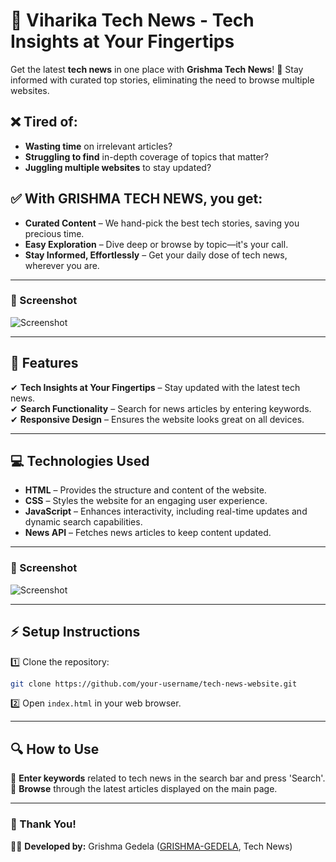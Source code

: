 # 📰 Viharika Tech News - Tech Insights at Your Fingertips

Get the latest **tech news** in one place with **Grishma Tech News**! 🚀 Stay informed with curated top stories, eliminating the need to browse multiple websites.

## ❌ Tired of:
- **Wasting time** on irrelevant articles?
- **Struggling to find** in-depth coverage of topics that matter?
- **Juggling multiple websites** to stay updated?

## ✅ With **GRISHMA TECH NEWS**, you get:
- **Curated Content** – We hand-pick the best tech stories, saving you precious time.  
- **Easy Exploration** – Dive deep or browse by topic—it's your call.  
- **Stay Informed, Effortlessly** – Get your daily dose of tech news, wherever you are.  

---
### 📸 Screenshot
![Screenshot](https://github.com/grishma-gedela/Tech-News/assets/156117966/217d4d9d-eea6-4d8d-b269-910109c877e6)

---
## 🌟 Features
✔ **Tech Insights at Your Fingertips** – Stay updated with the latest tech news.  
✔ **Search Functionality** – Search for news articles by entering keywords.  
✔ **Responsive Design** – Ensures the website looks great on all devices.  

---
## 💻 Technologies Used
- **HTML** – Provides the structure and content of the website.  
- **CSS** – Styles the website for an engaging user experience.  
- **JavaScript** – Enhances interactivity, including real-time updates and dynamic search capabilities.  
- **News API** – Fetches news articles to keep content updated.  

---
### 📸 Screenshot
![Screenshot](https://github.com/grishma-gedela/Tech-News/assets/156117966/de426a8d-2ec4-4c27-b851-4ec07d9f24a2)

---
## ⚡ Setup Instructions
1️⃣ Clone the repository:  
```bash
git clone https://github.com/your-username/tech-news-website.git
```
2️⃣ Open `index.html` in your web browser.

---
## 🔍 How to Use
🔹 **Enter keywords** related to tech news in the search bar and press 'Search'.  
🔹 **Browse** through the latest articles displayed on the main page.  

---
### 🙌 Thank You!
👩‍💻 **Developed by:** Grishma Gedela ([GRISHMA-GEDELA](https://github.com/grishma-gedela), Tech News)







